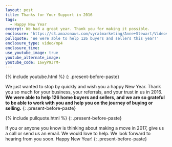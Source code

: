 ```yaml
---
layout: post
title: Thanks for Your Support in 2016
tags:
  - Happy New Year
excerpt: We had a great year. Thank you for making it possible.
enclosure: 'https://s3.amazonaws.com/vyralmarketing/Anne+Stewart/Videos/Videos+Oct-Dec+2016/Thanks+for+Your+Support+in+2016+-+Oregon+Real+Estate+Agent.mp4'
pullquote: 'We were able to help 126 buyers and sellers this year!'
enclosure_type: video/mp4
enclosure_time:
use_youtube_image: true
youtube_alternate_image:
youtube_code: 16wyP9JrM-
---
```



{% include youtube.html %}
{: .present-before-paste}

We just wanted to stop by quickly and wish you a happy New Year. Thank you so much for your business, your referrals, and your trust in us in 2016. **We were able to help 126 home buyers and sellers, and we are so grateful to be able to work with you and help you on the journey of buying or selling.**
{: .present-before-paste}

{% include pullquote.html %}
{: .present-before-paste}

If you or anyone you know is thinking about making a move in 2017, give us a call or send us an email. We would love to help. We look forward to hearing from you soon. Happy New Year!
{: .present-before-paste}